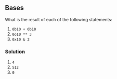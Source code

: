 ## Bases

What is the result of each of the following statements:

1. `0b10 + 0b10`
2. `0o10 ** 3`
3. `0x10 & 2`

### Solution

1. `4`
2. `512`
3. `0`
